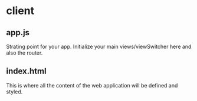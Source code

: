 # client

## app.js

Strating point for your app. Initialize your main views/viewSwitcher here and also the router. 

## index.html

This is where all the content of the web application will be defined and styled.